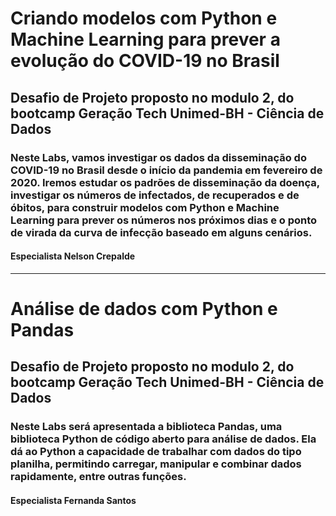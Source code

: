 # Criando modelos com Python e Machine Learning para prever a evolução do COVID-19 no Brasil
## Desafio de Projeto proposto no modulo 2, do bootcamp Geração Tech Unimed-BH - Ciência de Dados
### Neste Labs, vamos investigar os dados da disseminação do COVID-19 no Brasil desde o início da pandemia em fevereiro de 2020. Iremos estudar os padrões de disseminação da doença, investigar os números de infectados, de recuperados e de óbitos, para construir modelos com Python e Machine Learning para prever os números nos próximos dias e o ponto de virada da curva de infecção baseado em alguns cenários.
#### Especialista Nelson Crepalde


--------------------------------------------------------------------------------------------------------------------------------------------------------------------

# Análise de dados com Python e Pandas
## Desafio de Projeto proposto no modulo 2, do bootcamp Geração Tech Unimed-BH - Ciência de Dados
### Neste Labs será apresentada a biblioteca Pandas, uma biblioteca Python de código aberto para análise de dados. Ela dá ao Python a capacidade de trabalhar com dados do tipo planilha, permitindo carregar, manipular e combinar dados rapidamente, entre outras funções.
#### Especialista Fernanda Santos
